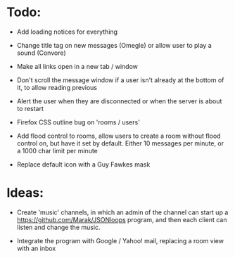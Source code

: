 # Todo:

* Add loading notices for everything

* Change title tag on new messages (Omegle)
  or allow user to play a sound (Convore)
  
* Make all links open in a new tab / window

* Don't scroll the message window if a user isn't already
  at the bottom of it, to allow reading previous
  
* Alert the user when they are disconnected or when the 
  server is about to restart
  
* Firefox CSS outline bug on 'rooms / users'

* Add flood control to rooms, allow users to create a room without 
  flood control on, but have it set by default.  Either 10 messages
  per minute, or a 1000 char limit per minute
  
* Replace default icon with a Guy Fawkes mask
      
# Ideas:

* Create 'music' channels, in which an admin of the channel can start up a 
  https://github.com/Marak/JSONloops program, and then each client can listen
  and change the music.
  
* Integrate the program with Google / Yahoo! mail, replacing a room view 
  with an inbox